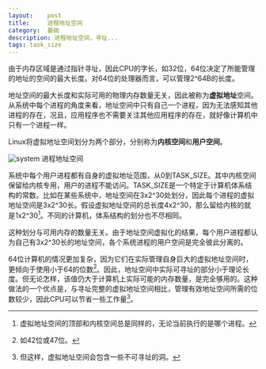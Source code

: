 ```yaml
---
layout:    post
title:     进程地址空间
category:  基础
description: 进程地址空间，寻址...
tags: task_size
---
```

由于内存区域是通过指针寻址，因此CPU的字长，如32位，64位决定了所能管理的地址的空间的最大长度。对64位的处理器而言，可以管理2^64B的长度。

地址空间的最大长度和实际可用的物理内存数量无关，因此被称为**虚拟地址**空间。从系统中每个进程的角度来看，地址空间中只有自己一个进程，因为无法感知其他进程的存在，况且，应用程序也不需要关注其他应用程序的存在，就好像计算机中只有一个进程一样。

Linux将虚拟地址空间划分为两个部分，分别称为**内核空间**和**用户空间**。

![system](images/task-size.png)
进程地址空间

系统中每个用户进程都有自身的虚拟地址范围，从0到TASK\_SIZE。其中内核空间保留给内核专用，用户的进程不能访问。TASK\_SIZE是一个特定于计算机体系结构的常数。比如在某些系统中，地址空间在3x2^30处划分，因此每个进程的虚拟地址空间是3x2^30长。假设虚拟地址空间的总长度4x2^30，那么留给内核的就是1x2^30[^1]。不同的计算机，体系结构的划分也不尽相同。

这种划分与可用内存的数量无关。由于地址空间虚拟化的结果，每个用户进程都认为自己有3x2^30长的地址空间，各个系统进程的用户空间是完全彼此分离的。

[^1]: 虚拟地址空间的顶部和内核空间总是同样的，无论当前执行的是哪个进程。

64位计算机的情况更加复杂，因为它们在实际管理自身巨大的虚拟地址空间时，更倾向于使用小于64的位数[^2]。因此，地址空间中实际可寻址的部分小于理论长度。但无论怎样，该值仍大于计算机上实际可能的内存数量，是完全够用的。这种做法的一个优点是，与寻址完整的虚拟地址空间相比，管理有效地址空间所需的位数较少，因此CPU可以节省一些工作量[^3]。

[^2]: 如42位或47位。

[^3]: 但这样，虚拟地址空间会包含一些不可寻址的洞。